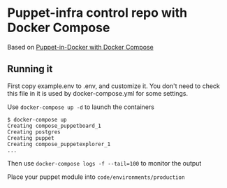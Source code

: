 # Puppet-infra control repo with Docker Compose

Based on [Puppet-in-Docker with Docker Compose](https://github.com/puppetlabs/puppet-in-docker-examples/tree/master/compose)


## Running it

First copy example.env to .env, and customize it. You don't need
to check this file in it is used by docker-compose.yml for some
settings.

Use `docker-compose up -d` to launch the containers

```
$ docker-compose up
Creating compose_puppetboard_1
Creating postgres
Creating puppet
Creating compose_puppetexplorer_1
...
```

Then use `docker-compose logs -f --tail=100` to monitor the output

Place your puppet module into `code/environments/production`
